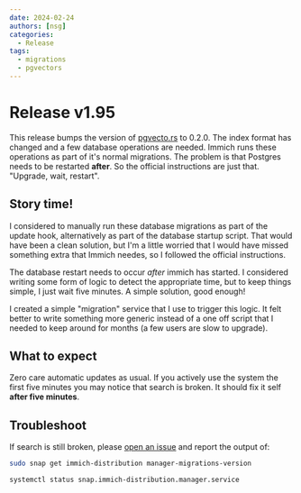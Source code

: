 ```yaml
---
date: 2024-02-24
authors: [nsg]
categories:
  - Release
tags:
  - migrations
  - pgvectors
---
```


# Release v1.95

This release bumps the version of [pgvecto.rs](https://github.com/tensorchord/pgvecto.rs) to 0.2.0. The index format has changed and a few database operations are needed. Immich runs these operations as part of it's normal migrations. The problem is that Postgres needs to be restarted **after**. So the official instructions are just that. "Upgrade, wait, restart".

## Story time!

I considered to manually run these database migrations as part of the update hook, alternatively as part of the database startup script. That would have been a clean solution, but I'm a little worried that I would have missed something extra that Immich needes, so I followed the official instructions.

The database restart needs to occur _after_ immich has started. I considered writing some form of logic to detect the appropriate time, but to keep things simple, I just wait five minutes. A simple solution, good enough!

I created a simple "migration" service that I use to trigger this logic. It felt better to write something more generic instead of a one off script that I needed to keep around for months (a few users are slow to upgrade).

## What to expect

Zero care automatic updates as usual. If you actively use the system the first five minutes you may notice that search is broken. It should fix it self **after five minutes**.

## Troubleshoot

If search is still broken, please [open an issue](https://github.com/nsg/immich-distribution/issues) and report the output of:

```bash title="Inspect the new migration tools migration version"
sudo snap get immich-distribution manager-migrations-version
```

```bash title="Inspect the manager service"
systemctl status snap.immich-distribution.manager.service
```
